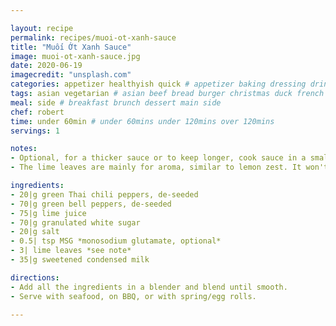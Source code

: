 ```yaml
---

layout: recipe
permalink: recipes/muoi-ot-xanh-sauce
title: "Muối Ớt Xanh Sauce"
image: muoi-ot-xanh-sauce.jpg
date: 2020-06-19
imagecredit: "unsplash.com" 
categories: appetizer healthyish quick # appetizer baking dressing drink grill healthyish marinade oven pickling quick raw salad sandwich sauce snack soup
tags: asian vegetarian # asian beef bread burger christmas duck french fruit indian italian mexican nuts pasta pork poultry rice seafood thanksgiving vegetarian
meal: side # breakfast brunch dessert main side
chef: robert 
time: under 60min # under 60mins under 120mins over 120mins
servings: 1 

notes: 
- Optional, for a thicker sauce or to keep longer, cook sauce in a small sauce pan until thickened.
- The lime leaves are mainly for aroma, similar to lemon zest. It won't affect taste at all.

ingredients:
- 20|g green Thai chili peppers, de-seeded
- 70|g green bell peppers, de-seeded
- 75|g lime juice
- 70|g granulated white sugar
- 20|g salt
- 0.5| tsp MSG *monosodium glutamate, optional*
- 3| lime leaves *see note*
- 35|g sweetened condensed milk

directions:
- Add all the ingredients in a blender and blend until smooth.
- Serve with seafood, on BBQ, or with spring/egg rolls.

--- 
```

